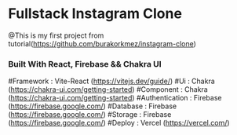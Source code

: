 # Fullstack Instagram Clone 



@This is my first project from tutorial(https://github.com/burakorkmez/instagram-clone)
### Built With React, Firebase && Chakra UI
#Framework : Vite-React (https://vitejs.dev/guide/)
#Ui : Chakra (https://chakra-ui.com/getting-started)
#Component : Chakra (https://chakra-ui.com/getting-started)
#Authentication : Firebase (https://firebase.google.com/)
#Database : Firebase (https://firebase.google.com/)
#Storage : Firebase (https://firebase.google.com/)
#Deploy : Vercel (https://vercel.com/)

